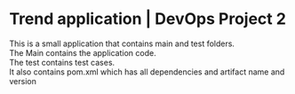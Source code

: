 # Trend application | DevOps Project 2

This is a small application that contains main and test folders.  
The Main contains the application code.  
The test contains test cases.  
It also contains pom.xml which has all dependencies and artifact name and version

